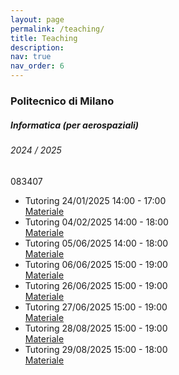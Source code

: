 ```yaml
---
layout: page
permalink: /teaching/
title: Teaching
description:
nav: true
nav_order: 6
---
```


<div class="teaching">

<h3 class="mt-4">Politecnico di Milano</h3>

<div class="card mt-3">
  <div class="p-3">
    <div class="row">
      <div class="col-sm-10">
        <h5 class="font-weight-bold">Informatica (per aerospaziali)</h5>
    	<h6 class="font-italic mt-2 mt-sm-0">2024 / 2025</h6>
      </div>
      <div class="col-sm-2 text-sm-right">
        <span class="badge">
            083407
        </span>
      </div>
    </div>
    <ul class="card-text font-weight-light list-group list-group-flush">
      <li class="list-group-item">
		<div class="row">
			<div class="col-sm-9">
            	Tutoring 24/01/2025 14:00 - 17:00
          	</div>
          	<div class="col-sm-3">
		          <a href="https://www.dropbox.com/scl/fi/gdprcgpixcf059k6c7qsa/2025-01-24.zip?rlkey=27mhwd3dw6cajmspet3gls18y&st=5quszbm9&dl=0" target="_blank" rel="noopener noreferrer">Materiale</a>
		<!--
            	<a href="/assets/misc/teaching/InfoAER-2023-2024-Esercitazioni-slide.zip" target="_blank" rel="noopener noreferrer">slides</a>&ensp;
            	<a href="/assets/misc/teaching/InfoAER-2023-2024-Esercitazioni-codice.zip" target="_blank" rel="noopener noreferrer">codice</a>
		-->
          	</div>
        </div>
      </li>
      <li class="list-group-item">
		<div class="row">
			<div class="col-sm-9">
            	Tutoring 04/02/2025 14:00 - 18:00
          	</div>
          	<div class="col-sm-3">
		          <a href="https://www.dropbox.com/scl/fi/4a1tgnrapzf15tw4q4qdw/2025-02-04.zip?rlkey=iqgr57cmdgrka4w3jm78fki66&st=yj4jjuqg&dl=0" target="_blank" rel="noopener noreferrer">Materiale</a>
            	<!--
		<a href="/assets/misc/teaching/InfoAER-2023-2024-Esercitazioni-slide.zip" target="_blank" rel="noopener noreferrer">slides</a>&ensp;
            	<a href="/assets/misc/teaching/InfoAER-2023-2024-Esercitazioni-codice.zip" target="_blank" rel="noopener noreferrer">codice</a>
		-->
          	</div>
        </div>
      </li>
      <li class="list-group-item">
        <div class="row">
          <div class="col-sm-9">
            Tutoring 05/06/2025 14:00 - 18:00
          </div>
          <div class="col-sm-3">
            <a href="https://www.dropbox.com/scl/fi/9jlan3q65busey47ex5qy/2025-06-05.zip?rlkey=j43crjavdg3w5e8auzrdwlslq&st=cn6gghp4&dl=0" target="_blank" rel="noopener noreferrer">Materiale</a>
          </div>
        </div>
      </li>
      <li class="list-group-item">
        <div class="row">
          <div class="col-sm-9">
            Tutoring 06/06/2025 15:00 - 19:00
          </div>
          <div class="col-sm-3">
            <a href="https://www.dropbox.com/scl/fi/1r08gsem0jf9iflyyzptz/2025-06-06.zip?rlkey=dwaegwlpa7bbm0yo3rr4qvim1&st=2fngdsnn&dl=0" target="_blank" rel="noopener noreferrer">Materiale</a>
          </div>
        </div>
      </li>
    	<li class="list-group-item">
        <div class="row">
          <div class="col-sm-9">
            Tutoring 26/06/2025 15:00 - 19:00
          </div>
          <div class="col-sm-3">
            <a href="https://www.dropbox.com/scl/fi/d91h1duj4d51s0rxl65ce/2025-06-26.zip?rlkey=tg21fd5u5cczn1f6x3573atgw&st=95km2z98&dl=0" target="_blank" rel="noopener noreferrer">Materiale</a>
          </div>
        </div>
      </li>
    	<li class="list-group-item">
        <div class="row">
          <div class="col-sm-9">
            Tutoring 27/06/2025 15:00 - 19:00
          </div>
          <div class="col-sm-3">
            <a href="https://www.dropbox.com/scl/fi/idxaar8mletrnab0g49of/2025-06-27.zip?rlkey=ucr1a5sr6jiux6kyu840wpoei&st=pie2dy21&dl=0" target="_blank" rel="noopener noreferrer">Materiale</a>
          </div>
        </div>
      </li>
      <li class="list-group-item">
        <div class="row">
          <div class="col-sm-9">
            Tutoring 28/08/2025 15:00 - 19:00
          </div>
          <div class="col-sm-3">
            <a href="https://www.dropbox.com/scl/fi/d76ovta5xewixaw8h3xnp/2025-08-28.zip?rlkey=r973wtcvaw61402x8r32zpqfj&st=e9xr5lw8&dl=0" target="_blank" rel="noopener noreferrer">Materiale</a>
          </div>
        </div>
      </li>
      <li class="list-group-item">
        <div class="row">
          <div class="col-sm-9">
            Tutoring 29/08/2025 15:00 - 18:00
          </div>
          <div class="col-sm-3">
            <a href="https://www.dropbox.com/scl/fi/i736h9iysbbr7lxni5z5w/2025-08-29.zip?rlkey=3g6f51huc9w7kxoej88q4ii85&st=3tzndnbm&dl=0" target="_blank" rel="noopener noreferrer">Materiale</a>
          </div>
        </div>
      </li>
    </ul>
  </div>
</div>

</div>

